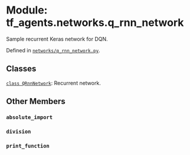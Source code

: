 <div itemscope itemtype="http://developers.google.com/ReferenceObject">
<meta itemprop="name" content="tf_agents.networks.q_rnn_network" />
<meta itemprop="path" content="Stable" />
<meta itemprop="property" content="absolute_import"/>
<meta itemprop="property" content="division"/>
<meta itemprop="property" content="print_function"/>
</div>

# Module: tf_agents.networks.q_rnn_network

Sample recurrent Keras network for DQN.



Defined in [`networks/q_rnn_network.py`](https://github.com/tensorflow/agents/tree/master/tf_agents/networks/q_rnn_network.py).

<!-- Placeholder for "Used in" -->


## Classes

[`class QRnnNetwork`](../../tf_agents/networks/q_rnn_network/QRnnNetwork.md): Recurrent network.

## Other Members

<h3 id="absolute_import"><code>absolute_import</code></h3>

<h3 id="division"><code>division</code></h3>

<h3 id="print_function"><code>print_function</code></h3>

